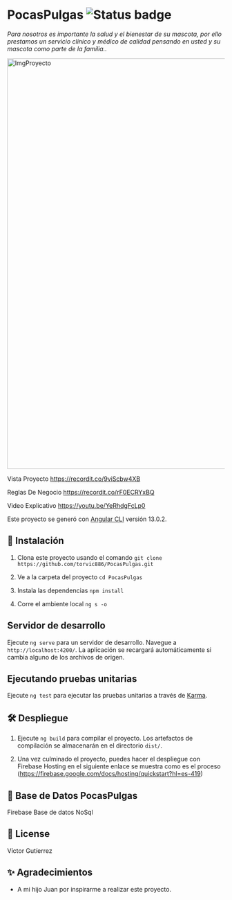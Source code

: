 # PocasPulgas ![Status badge](https://img.shields.io/badge/status-in%20progress-yellow)

_Para nosotros es importante la salud y el bienestar de su mascota, 
por ello prestamos un servicio clínico y médico de calidad pensando 
en usted y su mascota como parte de la familia.._

<img width="948" alt="ImgProyecto" src="https://user-images.githubusercontent.com/69951104/165021877-ae4bcb72-1795-4625-bc75-8548b676087a.PNG">

Vista Proyecto
https://recordit.co/9viScbw4XB

Reglas De Negocio
https://recordit.co/rF0ECRYxBQ

Video Explicativo
https://youtu.be/YeRhdgFcLp0

Este proyecto se generó con [Angular CLI](https://github.com/angular/angular-cli) versión 13.0.2.

## 🚀 Instalación
1. Clona este proyecto usando el comando `git clone https://github.com/torvic886/PocasPulgas.git`

2. Ve a la carpeta del proyecto
`cd PocasPulgas`

3. Instala las dependencias
`npm install`

4. Corre el ambiente local
`ng s -o`

## Servidor de desarrollo

Ejecute `ng serve` para un servidor de desarrollo. Navegue a `http://localhost:4200/`. 
La aplicación se recargará automáticamente si cambia alguno de los archivos de origen.

## Ejecutando pruebas unitarias

Ejecute `ng test` para ejecutar las pruebas unitarias a través de [Karma](https://karma-runner.github.io).

## 🛠 Despliegue

1. Ejecute `ng build` para compilar el proyecto. Los artefactos de compilación se almacenarán en el directorio `dist/`.

2. Una vez culminado el proyecto, puedes hacer el despliegue con Firebase Hosting
   en el siguiente enlace se muestra como es el proceso
(https://firebase.google.com/docs/hosting/quickstart?hl=es-419)

## 🦀 Base de Datos PocasPulgas
Firebase Base de datos NoSql

## 🧾 License
Víctor Gutíerrez

## ✨ Agradecimientos
* A mi hijo Juan por inspirarme a realizar este proyecto.
